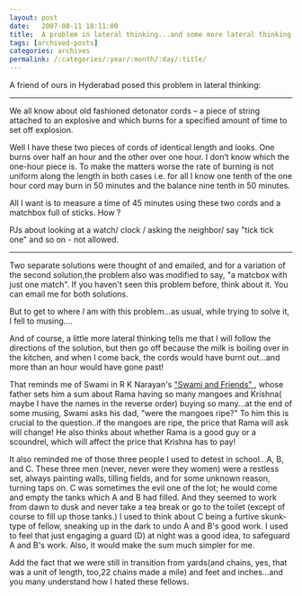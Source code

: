 ```yaml
---
layout: post
date:	2007-08-11 18:11:00
title:  A problem in lateral thinking...and some more lateral thinking about problems
tags: [archived-posts]
categories: archives
permalink: /:categories/:year/:month/:day/:title/
---
```

A friend of ours in Hyderabad posed this problem in lateral thinking:


****************************************

We all know about old fashioned detonator cords – a piece of string
attached to an explosive and which burns for a specified amount of time
to set off explosion.

Well I have these two pieces of cords of identical length and looks.
One burns over half an hour and the other over one hour. I don’t know
which the one-hour piece is. To make the matters worse the rate of
burning is not uniform along the length in both cases i.e. for all I
know one tenth of the one hour cord may burn in 50 minutes and the
balance nine tenth in 50 minutes.

All I want is to measure a time of 45 minutes using these two cords and
a matchbox full of sticks. How ?

PJs about looking at a watch/ clock / asking the neighbor/ say "tick
tick one" and so on - not allowed.

*****************************

Two separate solutions were thought of and emailed, and for a variation of the second solution,the problem also was modified to say, "a matcbox with just one match". If you haven't seen this problem before, think about it. You can email me for both solutions. 

But to get to where *I* am with this problem...as usual, while trying to solve it, I fell to musing....

And of course, a little more lateral thinking tells me that I will follow the directions of the solution, but then go off because the milk is boiling over in the kitchen, and when I come back, the cords would have burnt out...and  more than an hour would have gone past!
 
That reminds me of Swami in R K Narayan's <a href="http://www.wmich.edu/dialogues/texts/swamiandfriends.htm"> "Swami and Friends" </a>, whose father sets him a sum about Rama having so many mangoes and Krishna( maybe I have the names in the reverse order) buying so many...at the end of some musing, Swami asks his dad, "were the mangoes ripe?" To him this is crucial to the question..if the mangoes are ripe, the price that Rama will ask will change! He also thinks about whether Rama is a good guy or a scoundrel, which will affect the price that Krishna has to pay!
 
It also reminded me of those three people I used to detest in school...A, B, and C. These three men (never, never were they women) were a restless set, always painting walls, tilling fields, and for some unknown reason, turning taps on. C was sometimes the evil one of the lot; he would come and empty the tanks which A and B had filled. And they seemed to work from dawn to dusk and never take a tea break or go to the toilet (except of course to fill up those tanks.) I used to think about C being a furtive skunk-type of fellow, sneaking up in the dark to undo A and B's good work. I used to feel that just engaging a guard (D) at night was a good idea, to safeguard A and B's work. Also, it would make the sum much simpler for me. 
 
Add the fact that we were  still in transition from yards(and chains, yes, that was a unit of length, too,22 chains made a mile) and feet and inches...and you many understand how I hated these fellows.
